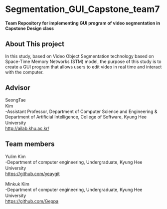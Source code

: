 # Segmentation_GUI_Capstone_team7
**Team Repository for implementing GUI program of video segmentation in Capstone Design class**




**About This project**
------------
In this study, based on Video Object Segmentation technology based on Space-Time Memory Networks (STM) model, the purpose of this study is to create a GUI program that allows users to edit video in real time and interact with the computer.







**Advisor**
------------
SeongTae Kim　　　　　　　　　　　　　　　　　　　　　　　　　　　　　　　　　　　　　　　　　　　　　　　　　　　　　　　　　　　　　　　　　　　　　　　　　　　　　　　　　　　　　　　　　　　　　　　　　　　　　　　　　　　　　　　　　　　　　　　　　　　　　　　　　　　　　　　　　　　　　　　　　　　　　　　　　　　　　　　　　　　　　　　　　　　-Assistant Professor, Department of Computer Science and Engineering & Department of Artificial Intelligence, College of Software, Kyung Hee University　　　　　　　　　　　　　　　　　　　　　　　　　　　　　　　　　　　　　　　　　　　　　　　　　　　
http://ailab.khu.ac.kr/


**Team members** 
------------
Yulim Kim　　　　　　　　　　　　　　　　　　　　　　　　　　　　　　　　　　　　　　　　　　　　　　　　　　　　　　　　　　　　　　　　
-Department of computer engineering, Undergraduate, Kyung Hee University　　　　　　　　　　　　　　　　　　　　　　　　　　　　　　　　　　　　　　　　　　　　　　　　　　　　　　　　　　　　
https://github.com/yeaygit

Minkuk Kim　　　　　　　　　　　　　　　　　　　　　　　　　　　　　　　　　　　　　　　　　　　　　　　　　　　　　　　　　　　　 
-Department of computer engineering, Undergraduate, Kyung Hee University　　　　　　　　　　　　　　　　　　　　　　　　　　　　　　　　　　　　　　　　　　　　　　　　　　　　　　　　　　
https://github.com/Geppa
